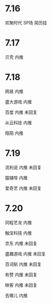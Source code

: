 # 7.16

欢聚时代 SP场 简历挂

# 7.17

贝壳 内推

# 7.18

网易 内推

盛大游戏 内推

百度 内推 未回复

从云科技 内推 

陌陌 内推

# 7.19

流利说 内推 未回复

猿辅导 内推

爱奇艺 内推 未回复

# 7.20

同程艺龙 内推

触宝科技 内推

京东 内推 未回复

盛趣游戏 内推 未回复

百词斩 内推 未回复

有赞 内推 未回复

映客 内推 未回复

去哪儿 内推